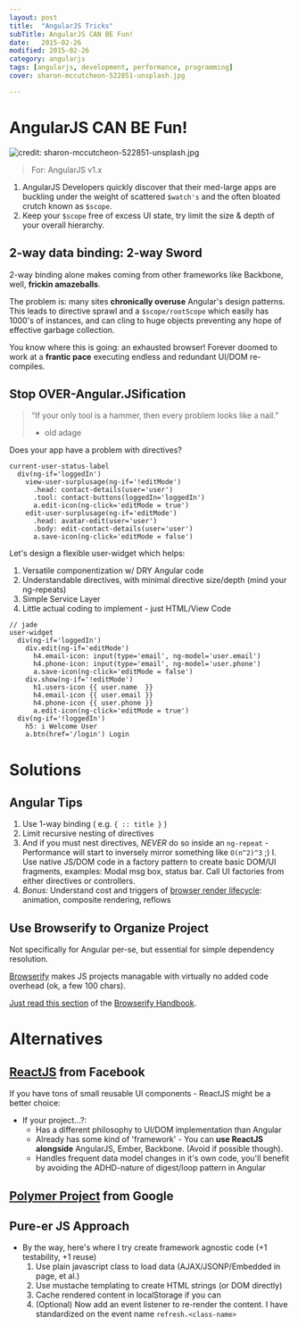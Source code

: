 ```yaml
---
layout: post
title:  "AngularJS Tricks"
subTitle: AngularJS CAN BE Fun!
date:   2015-02-26
modified: 2015-02-26
category: angularjs
tags: [angularjs, development, performance, programming]
cover: sharon-mccutcheon-522851-unsplash.jpg

---
```


# AngularJS CAN BE Fun!

![credit: sharon-mccutcheon-522851-unsplash.jpg](sharon-mccutcheon-522851-unsplash.jpg)

> For: AngularJS v1.x

1.  AngularJS Developers quickly discover that their med-large apps are buckling under the weight of scattered `$watch's` and the often bloated crutch known as `$scope`.
2.  Keep your `$scope` free of excess UI state, try limit the size & depth of your overall hierarchy.

## 2-way data binding: 2-way Sword

2-way binding alone makes coming from other frameworks like Backbone, well, **frickin amazeballs**.

The problem is: many sites **chronically overuse** Angular's design patterns.
This leads to directive sprawl and a `$scope/rootScope` which easily has 1000's of instances, and can cling to huge objects preventing any hope of effective garbage collection.

You know where this is going: an exhausted browser! Forever doomed to work at a **frantic pace** executing endless and redundant UI/DOM re-compiles.

## Stop OVER-Angular.JSification

> “If your only tool is a hammer, then every problem looks like a nail.”
>
> - old adage

Does your app have a problem with directives?

```jade
current-user-status-label
  div(ng-if='loggedIn')
    view-user-surplusage(ng-if='!editMode')
      .head: contact-details(user='user')
      .tool: contact-buttons(loggedIn='loggedIn')
      a.edit-icon(ng-click='editMode = true')
    edit-user-surplusage(ng-if='editMode')
      .head: avatar-edit(user='user')
      .body: edit-contact-details(user='user')
      a.save-icon(ng-click='editMode = false')
```

Let's design a flexible user-widget which helps:

1.  Versatile componentization w/ DRY Angular code
1.  Understandable directives, with minimal directive size/depth (mind your ng-repeats)
1.  Simple Service Layer
1.  Little actual coding to implement - just HTML/View Code

```jade
// jade
user-widget
  div(ng-if='loggedIn')
    div.edit(ng-if='editMode')
      h4.email-icon: input(type='email', ng-model='user.email')
      h4.phone-icon: input(type='email', ng-model='user.phone')
      a.save-icon(ng-click='editMode = false')
    div.show(ng-if='!editMode')
      h1.users-icon {{ user.name  }}
      h4.email-icon {{ user.email }}
      h4.phone-icon {{ user.phone }}
      a.edit-icon(ng-click='editMode = true')
  div(ng-if='!loggedIn')
    h5: i Welcome User
    a.btn(href='/login') Login
```

# Solutions

## Angular Tips

1.  Use 1-way binding ( e.g. `{ :: title }` )
1.  Limit recursive nesting of directives
1.  And if you must nest directives, _NEVER_ do so inside an `ng-repeat` - Performance will start to inversely mirror something like `O(n^2)^3` ;)
    I. Use native JS/DOM code in a factory pattern to create basic DOM/UI fragments, examples: Modal msg box, status bar. Call UI factories from either directives or controllers.
1.  _Bonus:_ Understand cost and triggers of [browser render lifecycle](https://developers.google.com/web/fundamentals/performance/rendering/index?hl=en): animation, composite rendering, reflows

## Use Browserify to Organize Project

Not specifically for Angular per-se, but essential for simple dependency resolution.

[Browserify](https://github.com/substack/browserify-handbook/blob/master/readme.markdown#exports) makes JS projects managable with virtually no added code overhead (ok, a few 100 chars).

[Just read this section](https://github.com/substack/browserify-handbook/blob/master/readme.markdown#exports) of the [Browserify Handbook](https://github.com/substack/browserify-handbook/).

# Alternatives

## [ReactJS](https://facebook.github.io/react/) from Facebook

If you have tons of small reusable UI components - ReactJS might be a better choice:

- If your project...?:
  - Has a different philosophy to UI/DOM implementation than Angular
  - Already has some kind of 'framework' - You can **use ReactJS alongside** AngularJS, Ember, Backbone. (Avoid if possible though).
  - Handles frequent data model changes in it's own code, you'll benefit by avoiding the ADHD-nature of digest/loop pattern in Angular

## [Polymer Project](http://www.Polymer-Project.org/) from Google

## Pure-er JS Approach

- By the way, here's where I try create framework agnostic code (+1 testability, +1 reuse)
  1.  Use plain javascript class to load data (AJAX/JSONP/Embedded in page, et al.)
  1.  Use mustache templating to create HTML strings (or DOM directly)
  1.  Cache rendered content in localStorage if you can
  1.  (Optional) Now add an event listener to re-render the content. I have standardized on the event name `refresh.<class-name>`
